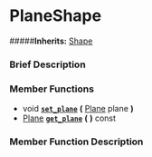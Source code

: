 #  PlaneShape  
#####**Inherits:** [Shape](class_shape)

###  Brief Description  


###  Member Functions 
  * void  **[`set_plane`](#set_plane)**  **(** [Plane](class_plane) plane  **)**
  * [Plane](class_plane)  **[`get_plane`](#get_plane)**  **(** **)** const

###  Member Function Description  
